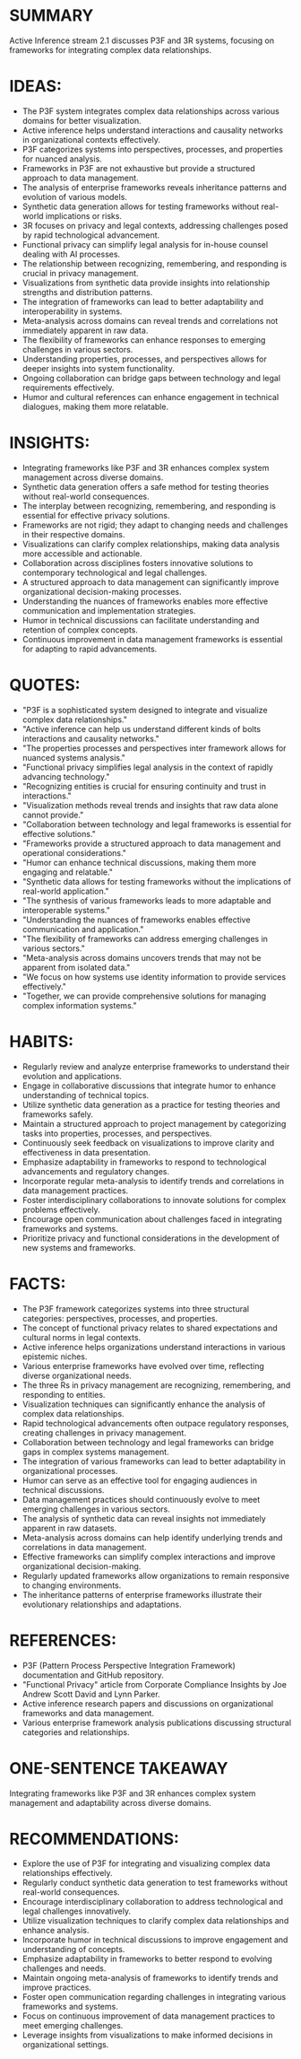 # SUMMARY
Active Inference stream 2.1 discusses P3F and 3R systems, focusing on frameworks for integrating complex data relationships.

# IDEAS:
- The P3F system integrates complex data relationships across various domains for better visualization.
- Active inference helps understand interactions and causality networks in organizational contexts effectively.
- P3F categorizes systems into perspectives, processes, and properties for nuanced analysis.
- Frameworks in P3F are not exhaustive but provide a structured approach to data management.
- The analysis of enterprise frameworks reveals inheritance patterns and evolution of various models.
- Synthetic data generation allows for testing frameworks without real-world implications or risks.
- 3R focuses on privacy and legal contexts, addressing challenges posed by rapid technological advancement.
- Functional privacy can simplify legal analysis for in-house counsel dealing with AI processes.
- The relationship between recognizing, remembering, and responding is crucial in privacy management.
- Visualizations from synthetic data provide insights into relationship strengths and distribution patterns.
- The integration of frameworks can lead to better adaptability and interoperability in systems.
- Meta-analysis across domains can reveal trends and correlations not immediately apparent in raw data.
- The flexibility of frameworks can enhance responses to emerging challenges in various sectors.
- Understanding properties, processes, and perspectives allows for deeper insights into system functionality.
- Ongoing collaboration can bridge gaps between technology and legal requirements effectively.
- Humor and cultural references can enhance engagement in technical dialogues, making them more relatable.

# INSIGHTS:
- Integrating frameworks like P3F and 3R enhances complex system management across diverse domains.
- Synthetic data generation offers a safe method for testing theories without real-world consequences.
- The interplay between recognizing, remembering, and responding is essential for effective privacy solutions.
- Frameworks are not rigid; they adapt to changing needs and challenges in their respective domains.
- Visualizations can clarify complex relationships, making data analysis more accessible and actionable.
- Collaboration across disciplines fosters innovative solutions to contemporary technological and legal challenges.
- A structured approach to data management can significantly improve organizational decision-making processes.
- Understanding the nuances of frameworks enables more effective communication and implementation strategies.
- Humor in technical discussions can facilitate understanding and retention of complex concepts.
- Continuous improvement in data management frameworks is essential for adapting to rapid advancements.

# QUOTES:
- "P3F is a sophisticated system designed to integrate and visualize complex data relationships."
- "Active inference can help us understand different kinds of bolts interactions and causality networks."
- "The properties processes and perspectives inter framework allows for nuanced systems analysis."
- "Functional privacy simplifies legal analysis in the context of rapidly advancing technology."
- "Recognizing entities is crucial for ensuring continuity and trust in interactions."
- "Visualization methods reveal trends and insights that raw data alone cannot provide."
- "Collaboration between technology and legal frameworks is essential for effective solutions."
- "Frameworks provide a structured approach to data management and operational considerations."
- "Humor can enhance technical discussions, making them more engaging and relatable."
- "Synthetic data allows for testing frameworks without the implications of real-world application."
- "The synthesis of various frameworks leads to more adaptable and interoperable systems."
- "Understanding the nuances of frameworks enables effective communication and application."
- "The flexibility of frameworks can address emerging challenges in various sectors."
- "Meta-analysis across domains uncovers trends that may not be apparent from isolated data."
- "We focus on how systems use identity information to provide services effectively."
- "Together, we can provide comprehensive solutions for managing complex information systems."

# HABITS:
- Regularly review and analyze enterprise frameworks to understand their evolution and applications.
- Engage in collaborative discussions that integrate humor to enhance understanding of technical topics.
- Utilize synthetic data generation as a practice for testing theories and frameworks safely.
- Maintain a structured approach to project management by categorizing tasks into properties, processes, and perspectives.
- Continuously seek feedback on visualizations to improve clarity and effectiveness in data presentation.
- Emphasize adaptability in frameworks to respond to technological advancements and regulatory changes.
- Incorporate regular meta-analysis to identify trends and correlations in data management practices.
- Foster interdisciplinary collaborations to innovate solutions for complex problems effectively.
- Encourage open communication about challenges faced in integrating frameworks and systems.
- Prioritize privacy and functional considerations in the development of new systems and frameworks.

# FACTS:
- The P3F framework categorizes systems into three structural categories: perspectives, processes, and properties.
- The concept of functional privacy relates to shared expectations and cultural norms in legal contexts.
- Active inference helps organizations understand interactions in various epistemic niches.
- Various enterprise frameworks have evolved over time, reflecting diverse organizational needs.
- The three Rs in privacy management are recognizing, remembering, and responding to entities.
- Visualization techniques can significantly enhance the analysis of complex data relationships.
- Rapid technological advancements often outpace regulatory responses, creating challenges in privacy management.
- Collaboration between technology and legal frameworks can bridge gaps in complex systems management.
- The integration of various frameworks can lead to better adaptability in organizational processes.
- Humor can serve as an effective tool for engaging audiences in technical discussions.
- Data management practices should continuously evolve to meet emerging challenges in various sectors.
- The analysis of synthetic data can reveal insights not immediately apparent in raw datasets.
- Meta-analysis across domains can help identify underlying trends and correlations in data management.
- Effective frameworks can simplify complex interactions and improve organizational decision-making.
- Regularly updated frameworks allow organizations to remain responsive to changing environments.
- The inheritance patterns of enterprise frameworks illustrate their evolutionary relationships and adaptations.

# REFERENCES:
- P3F (Pattern Process Perspective Integration Framework) documentation and GitHub repository.
- "Functional Privacy" article from Corporate Compliance Insights by Joe Andrew Scott David and Lynn Parker.
- Active inference research papers and discussions on organizational frameworks and data management.
- Various enterprise framework analysis publications discussing structural categories and relationships.

# ONE-SENTENCE TAKEAWAY
Integrating frameworks like P3F and 3R enhances complex system management and adaptability across diverse domains.

# RECOMMENDATIONS:
- Explore the use of P3F for integrating and visualizing complex data relationships effectively.
- Regularly conduct synthetic data generation to test frameworks without real-world consequences.
- Encourage interdisciplinary collaboration to address technological and legal challenges innovatively.
- Utilize visualization techniques to clarify complex data relationships and enhance analysis.
- Incorporate humor in technical discussions to improve engagement and understanding of concepts.
- Emphasize adaptability in frameworks to better respond to evolving challenges and needs.
- Maintain ongoing meta-analysis of frameworks to identify trends and improve practices.
- Foster open communication regarding challenges in integrating various frameworks and systems.
- Focus on continuous improvement of data management practices to meet emerging challenges.
- Leverage insights from visualizations to make informed decisions in organizational settings.
